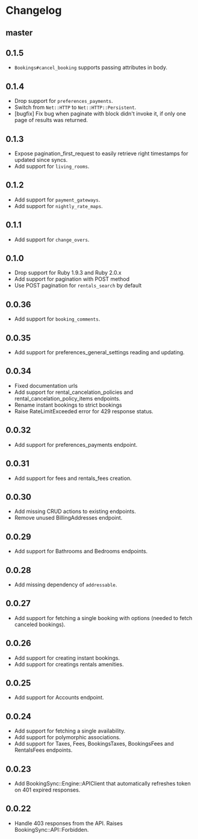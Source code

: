 # Changelog

## master

## 0.1.5

- `Bookings#cancel_booking` supports passing attributes in body.

## 0.1.4

- Drop support for `preferences_payments`.
- Switch from `Net::HTTP` to `Net::HTTP::Persistent`.
- [bugfix] Fix bug when paginate with block didn't invoke it, if only one page of results was returned.

## 0.1.3

- Expose pagination_first_request to easily retrieve right timestamps for updated since syncs.
- Add support for `living_rooms`.

## 0.1.2

- Add support for `payment_gateways`.
- Add support for `nightly_rate_maps`.

## 0.1.1

- Add support for `change_overs`.

## 0.1.0

- Drop support for Ruby 1.9.3 and Ruby 2.0.x
- Add support for pagination with POST method
- Use POST pagination for `rentals_search` by default

## 0.0.36

- Add support for `booking_comments`.

## 0.0.35

- Add support for preferences_general_settings reading and updating.

## 0.0.34

- Fixed documentation urls
- Add support for rental_cancelation_policies and rental_cancelation_policy_items endpoints.
- Rename instant bookings to strict bookings
- Raise RateLimitExceeded error for 429 response status.

## 0.0.32

- Add support for preferences_payments endpoint.

## 0.0.31

- Add support for fees and rentals_fees creation.

## 0.0.30

- Add missing CRUD actions to existing endpoints.
- Remove unused BillingAddresses endpoint.

## 0.0.29

- Add support for Bathrooms and Bedrooms endpoints.

## 0.0.28

- Add missing dependency of `addressable`.

## 0.0.27

- Add support for fetching a single booking with options (needed to fetch canceled bookings).

## 0.0.26

- Add support for creating instant bookings.
- Add support for creatings rentals amenities.

## 0.0.25

- Add support for Accounts endpoint.

## 0.0.24

- Add support for fetching a single availability.
- Add support for polymorphic associations.
- Add support for Taxes, Fees, BookingsTaxes, BookingsFees and RentalsFees endpoints.

## 0.0.23

- Add BookingSync::Engine::APIClient that automatically refreshes token on 401 expired responses.

## 0.0.22

- Handle 403 responses from the API. Raises BookingSync::API::Forbidden.
